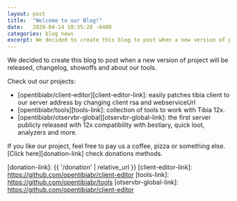 ```yaml
---
layout: post
title:  "Welcome to our Blog!"
date:   2020-04-14 18:35:28 -0400
categories: blog news
excerpt: We decided to create this blog to post when a new version of project will be released, changelog, showoffs and about our tools.
---
```


We decided to create this blog to post when a new version of project will be released, changelog, showoffs and about our tools.

Check out our projects:
- [opentibiabr/client-editor][client-editor-link]: easily patches tibia client to our server address by changing client rsa and webserviceUrl
- [opentibiabr/tools][tools-link]: collection of tools to work with Tibia 12x.
- [opentibiabr/otservbr-global][otservbr-global-link]: the first server publicly released with 12x compatibility with bestiary, quick loot, analyzers and more.

If you like our project, feel free to pay us a coffee, pizza or something else. [Click here][donation-link] check donations methods.

[donation-link]: {{ '/donation' | relative_url }}
[client-editor-link]: https://github.com/opentibiabr/client-editor
[tools-link]: https://github.com/opentibiabr/tools
[otservbr-global-link]: https://github.com/opentibiabr/client-editor